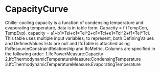 CapacityCurve
=============

Chiller cooling capacity is a function of condensing temperature and evaporating temperature, data is in table form, Capacity = f (TempCon, TempEvp), capacity = a1+b1\*Tei+c1\*Tei\^2+d1\*Tci+e1\*Tci\^2+f1\*Tei\*Tci.
This table uses multiple input variables; to represent, both DefiningValues and DefinedValues lists are null and IfcTable is attached using IfcResourceConstraintRelationship and IfcMetric. Columns are specified in the following order:
1.IfcPowerMeasure:Capacity
2.IfcThermodynamicTemperatureMeasure:CondensingTemperature
3.IfcThermodynamicTemperatureMeasure:EvaporatingTemperature
